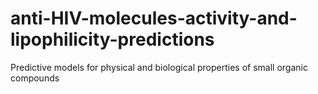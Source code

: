 # anti-HIV-molecules-activity-and-lipophilicity-predictions
Predictive models for physical and biological properties of small organic compounds
